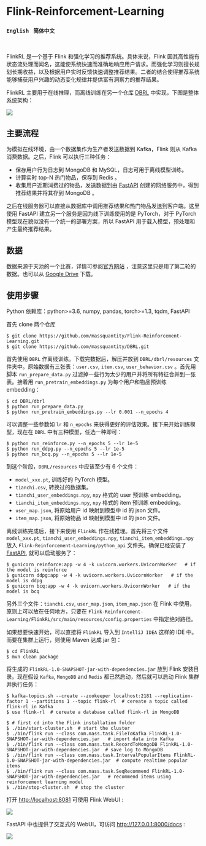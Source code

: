 # Flink-Reinforcement-Learning

### `English`  &nbsp;  `简体中文`

<br>

FlinkRL 是一个基于 Flink 和强化学习的推荐系统。具体来说，Flink 因其高性能有状态流处理而闻名，这能使系统快速而准确地响应用户请求。而强化学习则擅长规划长期收益，以及根据用户实时反馈快速调整推荐结果。二者的结合使得推荐系统能够捕获用户兴趣的动态变化规律并提供富有洞察力的推荐结果。

FlinkRL 主要用于在线推理，而离线训练在另一个仓库 [DBRL](https://github.com/massquantity/DBRL) 中实现，下图是整体系统架构：

![](/home/massquantity/Documents/Flink_RL/readme1.png)



## 主要流程

为模拟在线环境，由一个数据集作为生产者发送数据到 Kafka，Flink 则从 Kafka 消费数据。之后，Flink 可以执行三种任务：

+ 保存用户行为日志到 MongoDB 和 MySQL，日志可用于离线模型训练。
+ 计算实时 top-N 热门物品，保存到 Redis 。
+ 收集用户近期消费过的物品，发送数据到由 [FastAPI](https://github.com/tiangolo/fastapi) 创建的网络服务中，得到推荐结果并将其存到 MongoDB 。

之后在线服务器可以直接从数据库中调用推荐结果和热门物品发送到客户端。这里使用 FastAPI 建立另一个服务是因为线下训练使用的是 PyTorch，对于 PyTorch 模型现在貌似没有一个统一的部署方案，所以 FastAPI 用于载入模型，预处理和产生最终推荐结果。



## 数据

数据来源于天池的一个比赛，详情可参阅[官方网站](https://tianchi.aliyun.com/competition/entrance/231721/information?lang=zh-cn) ，注意这里只是用了第二轮的数据。也可以从 [Google Drive](https://drive.google.com/file/d/1erBjYEOa7IuOIGpI8pGPn1WNBAC4Rv0-/view?usp=sharing) 下载。



## 使用步骤

Python 依赖库：python>=3.6, numpy, pandas, torch>=1.3, tqdm, FastAPI

首先 clone 两个仓库

```shell
$ git clone https://github.com/massquantity/Flink-Reinforcement-Learning.git
$ git clone https://github.com/massquantity/DBRL.git
```

首先使用 `DBRL` 作离线训练。下载完数据后，解压并放到 `DBRL/dbrl/resources` 文件夹中。原始数据有三张表：`user.csv`, `item.csv`, `user_behavior.csv` 。首先用脚本 `run_prepare_data.py` 过滤掉一些行为太少的用户并将所有特征合并到一张表。接着用 `run_pretrain_embeddings.py` 为每个用户和物品预训练 embedding：

```shell
$ cd DBRL/dbrl
$ python run_prepare_data.py
$ python run_pretrain_embeddings.py --lr 0.001 --n_epochs 4
```

可以调整一些参数如 `lr` 和 `n_epochs`  来获得更好的评估效果。接下来开始训练模型，现在在 `DBRL` 中有三种模型，任选一种即可：

```shell
$ python run_reinforce.py --n_epochs 5 --lr 1e-5
$ python run_ddpg.py --n_epochs 5 --lr 1e-5
$ python run_bcq.py --n_epochs 5 --lr 1e-5
```

到这个阶段，`DBRL/resources` 中应该至少有 6 个文件：

+ `model_xxx.pt`, 训练好的 PyTorch 模型。
+ `tianchi.csv`, 转换过的数据集。
+ `tianchi_user_embeddings.npy`,  `npy` 格式的 user 预训练 embedding。
+ `tianchi_item_embeddings.npy`,  `npy` 格式的 item 预训练 embedding。
+ `user_map.json`,  将原始用户 id 映射到模型中 id 的 json 文件。
+ `item_map.json`,  将原始物品 id 映射到模型中 id 的 json 文件。



离线训练完成后，接下来使用 `FlinkRL` 作在线推理。首先将三个文件 `model_xxx.pt`, `tianchi_user_embeddings.npy`, `tianchi_item_embeddings.npy` 放入 `Flink-Reinforcement-Learning/python_api` 文件夹。确保已经安装了[FastAPI](https://github.com/tiangolo/fastapi), 就可以启动服务了：

```shell
$ gunicorn reinforce:app -w 4 -k uvicorn.workers.UvicornWorker   # if the model is reinforce
$ gunicorn ddpg:app -w 4 -k uvicorn.workers.UvicornWorker   # if the model is ddpg
$ gunicorn bcq:app -w 4 -k uvicorn.workers.UvicornWorker   # if the model is bcq
```



另外三个文件：`tianchi.csv`, `user_map.json`, `item_map.json` 在 Flink 中使用，原则上可以放在任何地方，只要在 `Flink-Reinforcement-Learning/FlinkRL/src/main/resources/config.properties` 中指定绝对路径。

如果想要快速开始，可以直接将 `FlinkRL` 导入到 `IntelliJ IDEA` 这样的 IDE 中。而要在集群上运行，则使用 Maven 达成 jar 包：

```shell
$ cd FlinkRL
$ mvn clean package
```

将生成的 `FlinkRL-1.0-SNAPSHOT-jar-with-dependencies.jar` 放到 Flink 安装目录。现在假设 `Kafka`, `MongoDB` and `Redis`  都已然启动，然后就可以启动 Flink 集群并执行任务：

```shell
$ kafka-topics.sh --create --zookeeper localhost:2181 --replication-factor 1 --partitions 1 --topic flink-rl  # cereate a topic called flink-rl in Kafka
$ use flink-rl  # cereate a database called flink-rl in MongoDB
```

```shell
$ # first cd into the Flink installation folder
$ ./bin/start-cluster.sh  # start the cluster
$ ./bin/flink run --class com.mass.task.FileToKafka FlinkRL-1.0-SNAPSHOT-jar-with-dependencies.jar   # import data into Kafka
$ ./bin/flink run --class com.mass.task.RecordToMongoDB FlinkRL-1.0-SNAPSHOT-jar-with-dependencies.jar  # save log to MongoDB
$ ./bin/flink run --class com.mass.task.IntervalPopularItems FlinkRL-1.0-SNAPSHOT-jar-with-dependencies.jar  # compute realtime popular items
$ ./bin/flink run --class com.mass.task.SeqRecommend FlinkRL-1.0-SNAPSHOT-jar-with-dependencies.jar   # recommend items using reinforcement learning model
$ ./bin/stop-cluster.sh  # stop the cluster
```

打开 [http://localhost:8081](http://localhost:8081/) 可使用 Flink WebUI :

![](/home/massquantity/Documents/Flink_RL/5.png)



FastAPI 中也提供了交互式的 WebUI，可访问 http://127.0.0.1:8000/docs :

![](/home/massquantity/Documents/Flink_RL/6.jpg)










